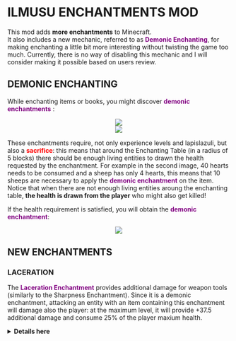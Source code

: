 # ILMUSU ENCHANTMENTS MOD
This mod adds <b>more enchantments</b> to Minecraft.  
It also includes a new mechanic, referred to as <b><span style="color:purple">Demonic Enchanting</span></b>, for making enchanting a little bit more interesting without twisting the game too much. Currently, there is no way of disabling this mechanic and I will consider making it possible based on users review.  

## DEMONIC ENCHANTING
While enchanting items or books, you might discover <b><span style="color:purple">demonic enchantments</span></b> : 

<p align="center">
	<img src="https://i.imgur.com/HwVTwyw.png">
	<br>
	<img src="https://i.imgur.com/uYgZfcx.png">
</p>

These enchantments require, not only experience levels and lapislazuli, but also a <b><span style="color:red">sacrifice</span></b>: this means that around the Enchanting Table (in a radius of 5 blocks) there should be enough living entities to drawn the health requested by the enchantment. For example in the second image, 40 hearts needs to be consumed and a sheep has only 4 hearts, this means that 10 sheeps are necessary to apply the <b><span style="color:purple">demonic enchantment</span></b> on the item.  
Notice that when there are not enough living entities aroung the enchanting table, <b>the health is drawn from the player</b> who might also get killed!  
  
If the health requirement is satisfied, you will obtain the <b><span style="color:purple">demonic enchantment</span></b>:  

<p align="center">
	<img src="https://i.imgur.com/BNr1blB.png">
</p>

## NEW ENCHANTMENTS
### LACERATION
The <b><span style="color:purple">Laceration Enchantment</span></b> provides additional damage for weapon tools (similarly to the Sharpness Enchantment). Since it is a demonic enchantment, attacking an entity with an item containing this enchantment will damage also the player: at the maximum level, it will provide +37.5 additional damage and consume 25% of the player maxium health.
<details>
<summary><b>Details here</b></summary>
This enchantment produces more damage the more the health it can consume from the player.  
At level 1, it consumes 10.00% of the player health and produces +6.5 additional damage.  
At level 2, it consumes 13.75% of the player health and produces +12.0 additional damage.  
At level 3, it consumes 17.50% of the player health and produces +19.0 additional damage.  
At level 4, it consumes 21.25% of the player health and produces +27.5 additional damage.  
At level 5, it consumes 25.00% of the player health and produces +37.6 additional damage.  
An important notice is that it never kills the player, <b>leaving him at half a heart</b>.  
</details>
